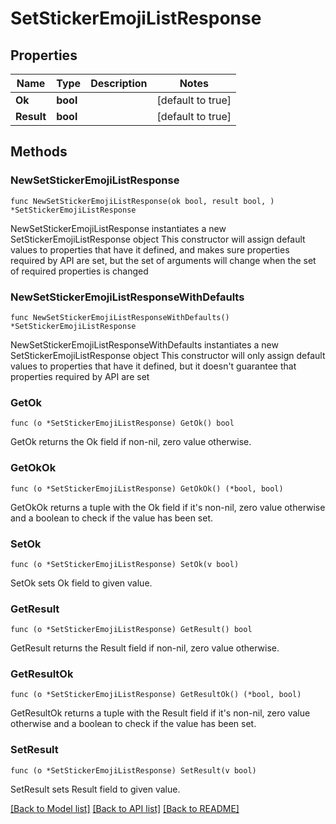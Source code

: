 # SetStickerEmojiListResponse

## Properties

Name | Type | Description | Notes
------------ | ------------- | ------------- | -------------
**Ok** | **bool** |  | [default to true]
**Result** | **bool** |  | [default to true]

## Methods

### NewSetStickerEmojiListResponse

`func NewSetStickerEmojiListResponse(ok bool, result bool, ) *SetStickerEmojiListResponse`

NewSetStickerEmojiListResponse instantiates a new SetStickerEmojiListResponse object
This constructor will assign default values to properties that have it defined,
and makes sure properties required by API are set, but the set of arguments
will change when the set of required properties is changed

### NewSetStickerEmojiListResponseWithDefaults

`func NewSetStickerEmojiListResponseWithDefaults() *SetStickerEmojiListResponse`

NewSetStickerEmojiListResponseWithDefaults instantiates a new SetStickerEmojiListResponse object
This constructor will only assign default values to properties that have it defined,
but it doesn't guarantee that properties required by API are set

### GetOk

`func (o *SetStickerEmojiListResponse) GetOk() bool`

GetOk returns the Ok field if non-nil, zero value otherwise.

### GetOkOk

`func (o *SetStickerEmojiListResponse) GetOkOk() (*bool, bool)`

GetOkOk returns a tuple with the Ok field if it's non-nil, zero value otherwise
and a boolean to check if the value has been set.

### SetOk

`func (o *SetStickerEmojiListResponse) SetOk(v bool)`

SetOk sets Ok field to given value.


### GetResult

`func (o *SetStickerEmojiListResponse) GetResult() bool`

GetResult returns the Result field if non-nil, zero value otherwise.

### GetResultOk

`func (o *SetStickerEmojiListResponse) GetResultOk() (*bool, bool)`

GetResultOk returns a tuple with the Result field if it's non-nil, zero value otherwise
and a boolean to check if the value has been set.

### SetResult

`func (o *SetStickerEmojiListResponse) SetResult(v bool)`

SetResult sets Result field to given value.



[[Back to Model list]](../README.md#documentation-for-models) [[Back to API list]](../README.md#documentation-for-api-endpoints) [[Back to README]](../README.md)


